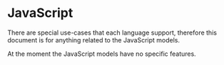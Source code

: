 # JavaScript
There are special use-cases that each language support, therefore this document is for anything related to the JavaScript models.

At the moment the JavaScript models have no specific features.